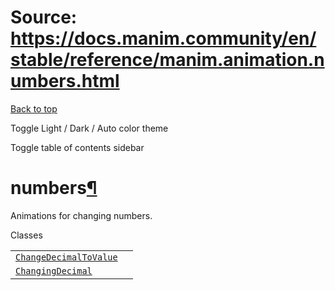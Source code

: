 # Source: https://docs.manim.community/en/stable/reference/manim.animation.numbers.html

[Back to top](#)

Toggle Light / Dark / Auto color theme

Toggle table of contents sidebar

numbers[¶](#module-manim.animation.numbers "Link to this heading")
==================================================================

Animations for changing numbers.

Classes

|  |  |
| --- | --- |
| [`ChangeDecimalToValue`](manim.animation.numbers.ChangeDecimalToValue.html#manim.animation.numbers.ChangeDecimalToValue "manim.animation.numbers.ChangeDecimalToValue") |  |
| [`ChangingDecimal`](manim.animation.numbers.ChangingDecimal.html#manim.animation.numbers.ChangingDecimal "manim.animation.numbers.ChangingDecimal") |  |